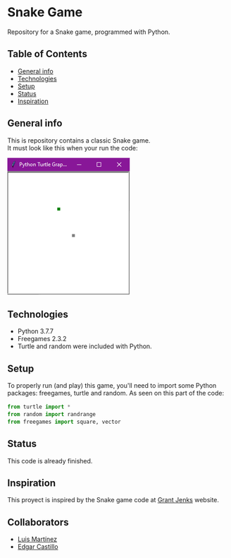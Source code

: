 # Snake Game
 Repository for a Snake game, programmed with Python.
 
## Table of Contents
* [General info](#general-info)
* [Technologies](#technologies)
* [Setup](#setup)
* [Status](#status)
* [Inspiration](#inspiration)

## General info
This is repository contains a classic Snake game.  
It must look like this when your run the code:

![snake](./images/snake.PNG)

## Technologies
* Python 3.7.7
* Freegames 2.3.2
* Turtle and random were included with Python.

## Setup
To properly run (and play) this game, you'll need to import some Python packages: freegames, turtle and random.
As seen on this part of the code:

```Python
from turtle import *
from random import randrange
from freegames import square, vector
```

## Status
This code is already finished.

## Inspiration
This proyect is inspired by the Snake game code at [Grant Jenks](http://www.grantjenks.com/docs/freegames/snake.html) website.

## Collaborators
* [Luis Martínez](https://github.com/A01570852)
* [Edgar Castillo](https://github.com/EdgarCastilloRm)
